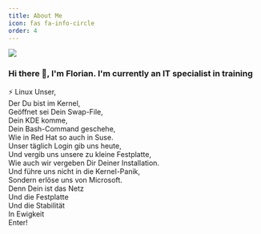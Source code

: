 ```yaml
---
title: About Me
icon: fas fa-info-circle
order: 4
---
```


<img src="https://pbs.twimg.com/profile_images/1533160863556939778/YLx8fswz_400x400.png"/>
 
### Hi there 👋, I'm Florian. I'm currently an IT specialist in training <br>
  
⚡ Linux Unser,<br>
Der Du bist im Kernel,<br>
Geöffnet sei Dein Swap-File,<br>
Dein KDE komme,<br>
Dein Bash-Command geschehe,<br>
Wie in Red Hat so auch in Suse.<br>
Unser täglich Login gib uns heute,<br>
Und vergib uns unsere zu kleine Festplatte,<br>
Wie auch wir vergeben Dir Deiner Installation.<br>
Und führe uns nicht in die Kernel-Panik,<br>
Sondern erlöse uns von Microsoft.<br>
Denn Dein ist das Netz<br>
Und die Festplatte<br>
Und die Stabilität<br>
In Ewigkeit<br>
Enter!<br>
 
 
<!--
**ckopecky/ckopecky** is a ✨ _special_ ✨ repository because its `README.md` (this file) appears on your GitHub profile.
 
Here are some ideas to get you started:
 
- 🔭 I'm currently working on ...
- 🌱 I'm currently learning ...
- 👯 I'm looking to collaborate on ...
- 🤔 I'm looking for help with ...
- 💬 Ask me about ...
- 📫 How to reach me: ...
- 😄 Pronouns: ...
- ⚡ Fun fact: ...
-->
